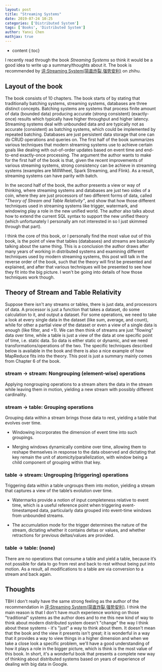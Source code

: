 ```yaml
---
layout: post
title: "Streaming Systems"
date: 2019-07-24 10:25
categories: ['Distributed System'] 
tags: ['Books', 'Distributed System']
author: Yanxi Chen
mathjax: true
---
```


* content
{:toc}

I recently read through the book _Streaming Systems_ so think it would be a good
idea to write up a summary/thoughts about it. The book is recommended by
[评:Streaming System(简直炸裂,强势安利)](https://zhuanlan.zhihu.com/p/43301661) on
zhihu.

## Layout of the book

The book consists of 10 chapters. The book starts of by stating that traditionally
batching systems, streaming systems, databases are three distinct concepts.
Batching systems are systems that process finite amount of data (bounded data)
producing accurate (strong consistent) (exactly-once) results which typically have
higher throughput and higher latency. Streaming systems deal with unbounded data
and are typically not as accurate (consistent) as batching systems, which could be
implemented by repeated batching. Databases are just persistent data storage that
one can do CRUD operations and queries on. The first half of the book summarizes various
techniques that modern streaming systems use to achieve certain goals like dealing
with out-of-order updates based on event time and end-to-end exactly-once processing.
The argument the author wants to make for the first half of the book is that,
given the recent improvements of various streaming systems, strong consistency can be
achieve in streaming systems (examples are MillWheel, Spark Streaming, and Flink).
As a result, streaming systems can have parity with batch.

In the second half of the book, the author presents a view or way of thinking, where
streaming systems and databases are just two sides of a coin, where they are just
processors of two different forms of data, called _"Theory of Stream and Table Relativity"_,
and show that how those different techniques used in streaming systems like trigger,
watermark, and windowing play a role in the new unified world. The author also talks
about how to extend the current SQL syntax to support the new unified theory (which
unfortunately I personally am not interested in so I just skimmed through that part).

I think the core of this book, or I personally find the most value out of this book,
is the point of view that tables (databases) and streams are basically talking about
the same thing. This is a conclusion the author draws after many years of working in
distributed systems and examining different techniques used by modern streaming
systems, this post will talk in the reverse order of the book, such that the theory
will first be presented and explained, and after that various techniques will be
presented to see how they fit into the big picture. I won't be going into details
of how those techniques work though.

<!--more-->

## Theory of Stream and Table Relativity

Suppose there isn't any streams or tables, there is just data, and processors of data.
A processor is just a function that takes a dataset, do some calculation to it, and
output a dataset. For some operations, we need to take a look at every single data
in the dataset (like sum, average, and count), while for other a partial view of the
dataset or even a view of a single data is enough (like filter, and +1). We can then
think of streams are just "flowing" data over time, while a table is just a view of
the data at one specific point of time, i.e. static data. So data is either static
or dynamic, and we need transformations/operations of the two. The specific techniques
described below is available in the book and there is also a nice example of how
MapReduce fits into the theory. This post is just a summary mainly comes from Chapter 6
of the book.

### stream → stream: Nongrouping (element-wise) operations

Applying nongrouping operations to a stream alters the data in the stream while
leaving them in motion, yielding a new stream with possibly different cardinality.

### stream → table: Grouping operations

Grouping data within a stream brings those data to rest, yielding a table that evolves over time.

- Windowing incorporates the dimension of event time into such groupings.

- Merging windows dynamically combine over time, allowing them to reshape themselves in
response to the data observed and dictating that key remain the unit of
atomicity/parallelization, with window being a child component of grouping within that key.

### table → stream: Ungrouping (triggering) operations

Triggering data within a table ungroups them into motion, yielding a stream that
captures a view of the table’s evolution over time.

- Watermarks provide a notion of input completeness relative to event time, which is
a useful reference point when triggering event-timestamped data, particularly data
grouped into event-time windows from unbounded streams.

- The accumulation mode for the trigger determines the nature of the stream,
dictating whether it contains deltas or values, and whether retractions for previous
deltas/values are provided.

### table → table: (none)

There are no operations that consume a table and yield a table, because it’s not
possible for data to go from rest and back to rest without being put into motion.
As a result, all modifications to a table are via conversion to a stream and back again.

## Thoughts

TBH I don't really have the same strong feeling as the author of the recommendation
in [评:Streaming System(简直炸裂,强势安利)](https://zhuanlan.zhihu.com/p/43301661).
I think the main reason is that I don't have much experience working on those
"traditional" systems as the author does and to me this new kind of way to think about
modern distributed system doesn't "change" the way I think about these systems - it's
"just" a way to think about them. It doesn't mean that the book and the view it presents
isn't great; it is wonderful in a way that it provides a way to view things in a higher
dimension and when we take a close look a specific problem, we'll have a good understanding
of how it plays a role in the bigger picture, which is think is the most value of this book.
In short, it's a wonderful book that presents a complete new way of thinking about
distributed systems based on years of experience of dealing with big data in Google.
